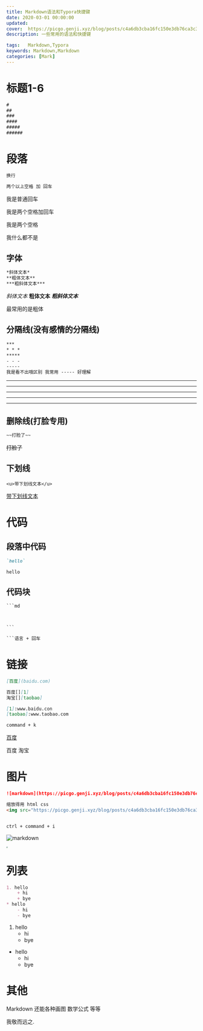 ```yaml
---
title: Markdown语法和Typora快捷键
date: 2020-03-01 00:00:00
updated: 
cover:  https://picgo.genji.xyz/blog/posts/c4a6db3cba16fc150e3db76ca3c326d2.png
description: 一些常用的语法和快捷键

tags:  	Markdown,Typora
keywords: Markdown,Markdown
categories: [Mark]
---
```


# 标题1-6

```md
#
##
###
####
#####
######
```

# 段落

```md
换行

两个以上空格 加 回车

```

我是普通回车

我是两个空格加回车  

我是两个空格

我什么都不是

## 字体

```md
*斜体文本*
**粗体文本**
***粗斜体文本***
```

*斜体文本*
**粗体文本**
***粗斜体文本***

最常用的是粗体

## 分隔线(没有感情的分隔线)

```md
***
* * * 
*****
- - - 
-----
我是看不出哦区别 我常用 ----- 好理解
```

***
* * *
*****
- - -
-----

## 删除线(打脸专用)

```md
~~打脸了~~
```

~~打脸了~~

## 下划线

```
<u>带下划线文本</u>
```

<u>带下划线文本</u>

# 代码

## 段落中代码


```md
`hello`
```

`hello`



## 代码块

```md
​```md



​```

​```语言 + 回车
```

# 链接

```md
[百度](baidu.com) 

百度[][1]
淘宝[][taobao]

[1]:www.baidu.con
[taobao]:www.taobao.com

command + k
```

[百度](baidu.com) 

百度[][1]
淘宝[][taobao]

[1]:www.baidu.con
[taobao]:www.taobao.com

# 图片

```md
![markdown](https://picgo.genji.xyz/blog/posts/c4a6db3cba16fc150e3db76ca3c326d2.png)

缩放得用 html css 
<img src="https://picgo.genji.xyz/blog/posts/c4a6db3cba16fc150e3db76ca3c326d2.png" style="zoom:25%;" /> 


ctrl + command + i
```

![markdown](/Users/liulingyue/Desktop/hexo__butterfly/source/_posts/c4a6db3cba16fc150e3db76ca3c326d2-20201008232630322.png)

<img src="https://picgo.genji.xyz/blog/posts/c4a6db3cba16fc150e3db76ca3c326d2.png" style="zoom:25%;" />

 

# 列表

```md
1. hello
	+ hi
	+ bye
* hello
	- hi
	- bye

```

 1. hello
	+ hi
	+ bye
* hello
	- hi
	- bye









# 其他

Markdown 还能各种画图  数学公式 等等 

我敬而远之.

